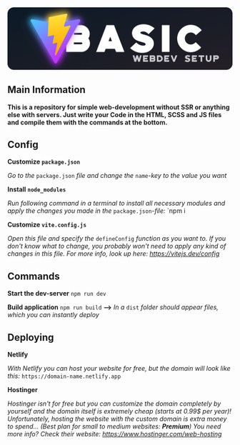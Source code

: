 <img src="./.github/content/title.png">

## Main Information

**This is a repository for simple web-development without SSR or anything else with servers. Just write your Code in the HTML, SCSS and JS files and compile them with the commands at the bottom.**

## Config

**Customize `package.json`**

_Go to the_ `package.json` _file and change the_ `name`_-key to the value you want_

**Install `node_modules`**

_Run following command in a terminal to install all necessary modules and apply the changes you made in the_ `package.json`_-file:_ `npm i

**Customize `vite.config.js`**

_Open this file and specify the_ `defineConfig` _function as you want to. If you don't know what to change, you probably won't need to apply any kind of changes in this file. For more info, look up here: https://vitejs.dev/config_

## Commands

**Start the dev-server**
`npm run dev`

**Build application**
`npm run build` **-->** _In a_ `dist` _folder should appear files, which you can instantly deploy_

## Deploying

**Netlify**

_With Netlify you can host your website for free, but the domain will look like this:_
`https://domain-name.netlify.app`

**Hostinger**

_Hostinger isn't for free but you can customize the domain completely by yourself and the domain itself is extremely cheap (starts at 0.99$ per year)! Unfortunately, hosting the website with the custom domain is extra money to spend... (Best plan for small to medium websites: **Premium**)_
_You need more info? Check their website: https://www.hostinger.com/web-hosting_
